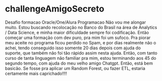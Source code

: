 # challengeAmigoSecreto
Desafio formacao Oracle/One/Alura Programacao
Não vou me alongar muito.
Estou buscando recolocação no Banco do Brasil na área de Analytics / Data Science, e minha maior dificuldade sempre foi codificação.
Então começar uma formação com dev puro, pra mim foi um sufoco.
Pra piorar meu aceite no programa ficou perdido no Spam, e por dias realmente não o achei, tendo conseguido isso somente 20 dias depois com ajuda do suporte, que também não foi tão rápido assim nesta ajuda.
Então, com tanto curso de tanta linguagem não familiar pra mim, estou terminando aos 45 do segundo tempo, com ajuda do meu velho amigo Chatgpt.
Então, está bem basicão. 
Se fosse pra aplicar um Random Forest, ou fazer ETL, estaria certamente mais caprichado!!!!
